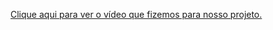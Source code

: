 [Clique aqui para ver o vídeo que fizemos para nosso projeto.](https://www.youtube.com/watch?v=lmC8ijmA6iE)

